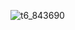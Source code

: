 ![t6_843690](https://user-images.githubusercontent.com/17806205/213068517-f3c2333e-6bc2-4e42-b284-7c3644d26faf.jpg)